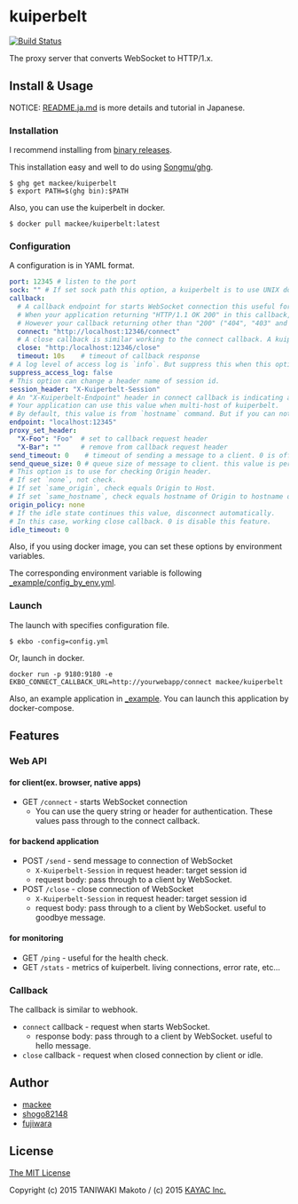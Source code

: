 # kuiperbelt

[![Build Status](https://travis-ci.org/mackee/kuiperbelt.svg)](https://travis-ci.org/mackee/kuiperbelt)

The proxy server that converts WebSocket to HTTP/1.x.

## Install & Usage

NOTICE: [README.ja.md](https://github.com/mackee/kuiperbelt/blob/master/README.ja.md) is more details and tutorial in Japanese.

### Installation

I recommend installing from [binary releases](https://github.com/mackee/kuiperbelt/releases).

This installation easy and well to do using [Songmu/ghg](https://github.com/Songmu/ghg).

```console
$ ghg get mackee/kuiperbelt
$ export PATH=$(ghg bin):$PATH
```

Also, you can use the kuiperbelt in docker.

```
$ docker pull mackee/kuiperbelt:latest
```

### Configuration

A configuration is in YAML format.

```yaml
port: 12345 # listen to the port
sock: "" # If set sock path this option, a kuiperbelt is to use UNIX domain socket.
callback:
  # A callback endpoint for starts WebSocket connection this useful for authentication.
  # When your application returning "HTTP/1.1 OK 200" in this callback, a connection upgrade to WebSocket.
  # However your callback returning other than "200" ("404", "403" and "500"...), this connection is a disconnect.
  connect: "http://localhost:12346/connect"
  # A close callback is similar working to the connect callback. A kuiperbelt send request this callback when closed connection by a client or timeout of idle(if set `idle_timeout`).
  close: "http:/localhost:12346/close"
  timeout: 10s    # timeout of callback response
# A log level of access log is `info`. But suppress this when this option is true.
suppress_access_log: false 
# This option can change a header name of session id.
session_header: "X-Kuiperbelt-Session"
# An "X-Kuiperbelt-Endpoint" header in connect callback is indicating an endpoint of kuiperbelt.
# Your application can use this value when multi-host of kuiperbelt.
# By default, this value is from `hostname` command. But if you can not use the value from `hostname`(ex. in docker), by using this option you can set suitable values.
endpoint: "localhost:12345"
proxy_set_header:
  "X-Foo": "Foo"  # set to callback request header
  "X-Bar": ""     # remove from callback request header
send_timeout: 0    # timeout of sending a message to a client. 0 is off.
send_queue_size: 0 # queue size of message to client. this value is per a cliet.
# This option is to use for checking Origin header.
# If set `none`, not check.
# If set `same_origin`, check equals Origin to Host.
# If set `same_hostname`, check equals hostname of Origin to hostname of Host, ignoring port.
origin_policy: none
# If the idle state continues this value, disconnect automatically.
# In this case, working close callback. 0 is disable this feature.
idle_timeout: 0 
```

Also, if you using docker image, you can set these options by environment variables.

The corresponding environment variable is following [_example/config_by_env.yml](https://github.com/mackee/kuiperbelt/blob/master/_example/config_by_env.yml).

### Launch

The launch with specifies configuration file.
```
$ ekbo -config=config.yml
```

Or, launch in docker.

```
docker run -p 9180:9180 -e EKBO_CONNECT_CALLBACK_URL=http://yourwebapp/connect mackee/kuiperbelt
```

Also, an example application in [_example](https://github.com/mackee/kuiperbelt/blob/master/_example). You can launch this application by docker-compose.

## Features

### Web API

#### for client(ex. browser, native apps)

- GET `/connect` - starts WebSocket connection
  - You can use the query string or header for authentication. These values pass through to the connect callback.

#### for backend application

- POST `/send` - send message to connection of WebSocket
  - `X-Kuiperbelt-Session` in request header: target session id
  - request body: pass through to a client by WebSocket.
- POST `/close` - close connection of WebSocket
  - `X-Kuiperbelt-Session` in request header: target session id
  - request body: pass through to a client by WebSocket. useful to goodbye message.

#### for monitoring

- GET `/ping` - useful for the health check.
- GET `/stats` - metrics of kuiperbelt. living connections, error rate, etc...

### Callback

The callback is similar to webhook.

- `connect` callback - request when starts WebSocket.
  - response body: pass through to a client by WebSocket. useful to hello message.
- `close` callback - request when closed connection by client or idle.

## Author

* [mackee](https://github.com/mackee)
* [shogo82148](https://github.com/shogo82148)
* [fujiwara](https://github.com/fujiwara)

## License

[The MIT License](https://github.com/mackee/kuiperbelt/blob/master/LICENCE)

Copyright (c) 2015 TANIWAKI Makoto / (c) 2015 [KAYAC Inc.](https://github.com/kayac)
